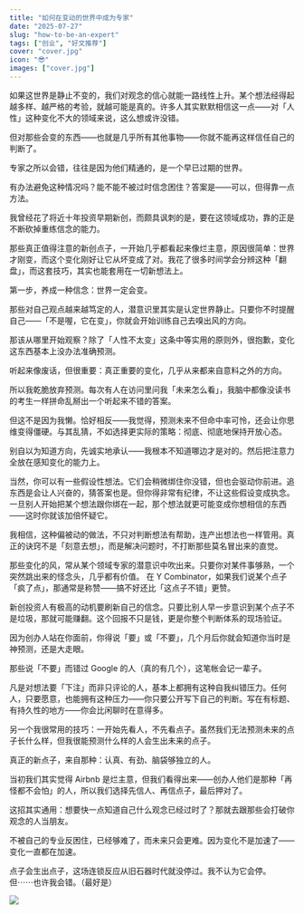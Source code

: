 ```yaml
---
title: "如何在变动的世界中成为专家"
date: "2025-07-27"
slug: "how-to-be-an-expert"
tags: ["创业", "好文推荐"]
cover: "cover.jpg"
icon: "😎"
images: ["cover.jpg"]
---
```

如果这世界是静止不变的，我们对观念的信心就能一路线性上升。某个想法经得起越多样、越严格的考验，就越可能是真的。许多人其实默默相信这一点——对「人性」这种变化不大的领域来说，这么想或许没错。



但对那些会变的东西——也就是几乎所有其他事物——你就不能再这样信任自己的判断了。



专家之所以会错，往往是因为他们精通的，是一个早已过期的世界。



有办法避免这种情况吗？能不能不被过时信念困住？答案是——可以，但得靠一点方法。



我曾经花了将近十年投资早期新创，而颇具讽刺的是，要在这领域成功，靠的正是不断砍掉重练信念的能力。



那些真正值得注意的新创点子，一开始几乎都看起来像烂主意，原因很简单：世界才刚变，而这个变化刚好让它从坏变成了对。我花了很多时间学会分辨这种「翻盘」，而这套技巧，其实也能套用在一切新想法上。



第一步，养成一种信念：世界一定会变。



那些对自己观点越来越笃定的人，潜意识里其实是认定世界静止。只要你不时提醒自己——「不是喔，它在变」，你就会开始训练自己去嗅出风的方向。



那该从哪里开始观察？除了「人性不太变」这条中等实用的原则外，很抱歉，变化这东西基本上没办法准确预测。



听起来像废话，但很重要：真正重要的变化，几乎从来都来自意料之外的方向。



所以我乾脆放弃预测。每次有人在访问里问我「未来怎么看」，我脑中都像没读书的考生一样拼命乱掰出一个听起来不错的答案。



但这不是因为我懒。恰好相反——我觉得，预测未来不但命中率可怜，还会让你思维变得僵硬。与其乱猜，不如选择更实际的策略：彻底、彻底地保持开放心态。



别自以为知道方向，先诚实地承认——我根本不知道哪边才是对的。然后把注意力全放在感知变化的能力上。



当然，你可以有一些假设性想法。它们会稍微绑住你没错，但也会驱动你前进。追东西是会让人兴奋的，猜答案也是。但你得非常有纪律，不让这些假设变成执念。
一旦别人开始把某个想法跟你绑在一起，那个想法就更可能变成你想相信的东西——这时你就该加倍怀疑它。



我相信，这种偏被动的做法，不只对判断想法有帮助，连产出想法也一样管用。真正的诀窍不是「刻意去想」，而是解决问题时，不打断那些莫名冒出来的直觉。



那些变化的风，常从某个领域专家的潜意识中吹出来。只要你对某件事够熟，一个突然跳出来的怪念头，几乎都有价值。
在 Y Combinator，如果我们说某个点子「疯了点」，那通常是称赞——搞不好还比「这点子不错」更赞。



新创投资人有极高的动机要刷新自己的信念。只要比别人早一步意识到某个点子不是垃圾，那就可能赚翻。这个回报不只是钱，更是你整个判断体系的现场验证。



因为创办人站在你面前，你得说「要」或「不要」，几个月后你就会知道你当时是神预测，还是大走眼。



那些说「不要」而错过 Google 的人（真的有几个），这笔帐会记一辈子。



凡是对想法要「下注」而非只评论的人，基本上都拥有这种自我纠错压力。任何人，只要愿意，也能拥有这种压力——你只要公开写下自己的判断。写在有标题、有持久性的地方——你会比闲聊时在意得多。



另一个我很常用的技巧：一开始先看人，不先看点子。虽然我们无法预测未来的点子长什么样，但我很能预测什么样的人会生出未来的点子。



真正的新点子，来自那种：认真、有劲、脑袋够独立的人。



当初我们其实觉得 Airbnb 是烂主意，但我们看得出来——创办人他们是那种「再怪都不会怕」的人，所以我们选择先信人、再信点子，最后押对了。



这招其实通用：想要快一点知道自己什么观念已经过时了？那就去跟那些会打破你观念的人当朋友。



不被自己的专业反困住，已经够难了，而未来只会更难。因为变化不是加速了——变化一直都在加速。



点子会生出点子，这场连锁反应从旧石器时代就没停过。我不认为它会停。
但⋯⋯也许我会错。（最好是）




![](https://prod-files-secure.s3.us-west-2.amazonaws.com/112d0858-5090-4d34-a606-b75eb8d65fd2/46476355-9cf3-4e99-9b7a-3531bc426380/1000202064.png?X-Amz-Algorithm=AWS4-HMAC-SHA256&X-Amz-Content-Sha256=UNSIGNED-PAYLOAD&X-Amz-Credential=ASIAZI2LB4663LEZOJGZ%2F20250908%2Fus-west-2%2Fs3%2Faws4_request&X-Amz-Date=20250908T065255Z&X-Amz-Expires=3600&X-Amz-Security-Token=IQoJb3JpZ2luX2VjEE4aCXVzLXdlc3QtMiJIMEYCIQDSApFM7r5kovS3G%2BM6hbwiBBcnznrsw%2B6YdQjkT9s%2BegIhAJIKP7%2Fh4T%2BvU9hoyso%2BiC1xoqPRpdlMCYWqsxEnLmV9KogECLf%2F%2F%2F%2F%2F%2F%2F%2F%2F%2FwEQABoMNjM3NDIzMTgzODA1IgyPeJpRH8JgpjSIpAkq3AO%2BaagMJtMMms09bp8Xgz%2BeKzPb%2FCeFSSeFTtAMR3Kdq1sYqNsOv%2FlUf0%2FaUfxOZhW23Qi61JE1MpC5FGimzLXi941S0kwqOZfB77kowofj558FEM8mkWGQesDn8J6QIJ2LNSPkp8JzpkSRu%2BrzjzSY4b8SsUN9Pvya6t7DUgT6j7KUHWUN884aATq9RFhlmonqFSoOp%2F3qtPs3Kic3HJtry6j8oEG9kPt%2FH8waNTyRxvIJUHvnS%2FCNUmB%2BNDJYstwHlDi%2BtFS6dhfG1scfINvuys7DXVJbS5bhZXYMlCgI1XGVo%2Bj9iCsjH6wu1llERaB6JTEyhSaHr5ut0AXry3OgXKKy8bzuwQiZVtvVj4Ny4eXVLf34q53ShBTsuOnJzyp4epeDOKNZqTwg7b3M%2F3EOw7TO9UhEdM9EqUs81L4z2zgIw%2BfwDNXgHRU6TZTOpD0uI8pRf8h8I5U5QpNU79IFemZpPhxz2NyIhQrhZzp3zpFLI3u%2F0c3yLHdj3WPPqj95yMMCkB5MMXh9WRFGO%2FQwlGqoU1xgFdilDYjsZcL584ftHyQ9NUJ%2BzjA6DFhYaTnYyRd%2FR%2FsPRpA8UMcg0CKO50yJbdAZhS5TwO%2BPtzXXUJbUJ%2FW8hi18S2%2BPyTD73vnFBjqkAXj2Oj6QhT2RudtIg9O8O521LeF1xHReCIzfmN3sNbo910zdj33IcL9PD1YXiO9NVCEfbzN2hobpNvVE%2FbNWA4ltwyEelLAVa7GHAX3Usu64gdxgK%2BPi56BIPfrY8K7djIxYapLsmUTVDFFOUmQEpLYwPpWY2zKjgaDy9DZ3SUzuyGa3UN2ePh6py3U0cxGCkPra%2BYqoNH39aKEfOkL%2B6h1a12No&X-Amz-Signature=64beb220b66b31aad78e72e3cf4c6ef2afa6ba92bdf1d5ff3a231480454f146e&X-Amz-SignedHeaders=host&x-amz-checksum-mode=ENABLED&x-id=GetObject)

